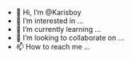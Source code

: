 - 👋 Hi, I’m @Karisboy
- 👀 I’m interested in ...
- 🌱 I’m currently learning ...
- 💞️ I’m looking to collaborate on ...
- 📫 How to reach me ...

<!---
Karisboy/Karisboy is a ✨ special ✨ repository because its `README.md` (this file) appears on your GitHub profile.
You can click the Preview link to take a look at your changes.
--->
